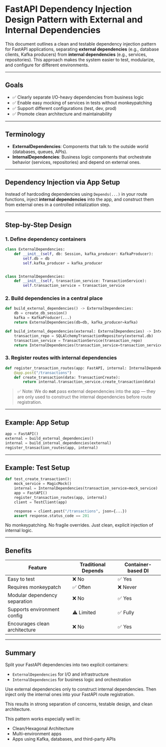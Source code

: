 # FastAPI Dependency Injection Design Pattern with External and Internal Dependencies

This document outlines a clean and testable dependency injection pattern for FastAPI applications, separating **external dependencies** (e.g., database clients, Kafka producers) from **internal dependencies** (e.g., services, repositories). This approach makes the system easier to test, modularize, and configure for different environments.

---

## Goals

- ✅ Clearly separate I/O-heavy dependencies from business logic
- ✅ Enable easy mocking of services in tests without monkeypatching
- ✅ Support different configurations (test, dev, prod)
- ✅ Promote clean architecture and maintainability

---

## Terminology

- **ExternalDependencies**: Components that talk to the outside world (databases, queues, APIs).
- **InternalDependencies**: Business logic components that orchestrate behavior (services, repositories) and depend on external ones.

---

## Dependency Injection via App Setup

Instead of hardcoding dependencies using `Depends(...)` in your route functions, inject **internal dependencies** into the app, and construct them from external ones in a controlled initialization step.

---

## Step-by-Step Design

### 1. Define dependency containers

```python
class ExternalDependencies:
    def __init__(self, db: Session, kafka_producer: KafkaProducer):
        self.db = db
        self.kafka_producer = kafka_producer


class InternalDependencies:
    def __init__(self, transaction_service: TransactionService):
        self.transaction_service = transaction_service
```

### 2. Build dependencies in a central place

```python
def build_external_dependencies() -> ExternalDependencies:
    db = create_db_session()
    kafka = KafkaProducer(...)
    return ExternalDependencies(db=db, kafka_producer=kafka)

def build_internal_dependencies(external: ExternalDependencies) -> InternalDependencies:
    transaction_repo = SQLAlchemyTransactionRepository(external.db)
    transaction_service = TransactionService(transaction_repo)
    return InternalDependencies(transaction_service=transaction_service)
```

### 3. Register routes with internal dependencies

```python
def register_transaction_routes(app: FastAPI, internal: InternalDependencies):
    @app.post("/transactions")
    def create_transaction(data: TransactionCreate):
        return internal.transaction_service.create_transaction(data)
```

> ✅ Note: We do **not** pass external dependencies into the app — they are only used to construct the internal dependencies before route registration.

---

## Example: App Setup

```python
app = FastAPI()
external = build_external_dependencies()
internal = build_internal_dependencies(external)
register_transaction_routes(app, internal)
```

---

## Example: Test Setup

```python
def test_create_transaction():
    mock_service = MagicMock()
    internal = InternalDependencies(transaction_service=mock_service)
    app = FastAPI()
    register_transaction_routes(app, internal)
    client = TestClient(app)

    response = client.post("/transactions", json={...})
    assert response.status_code == 201
```

No monkeypatching. No fragile overrides. Just clean, explicit injection of internal logic.

---

## Benefits

| Feature                          | Traditional Depends | Container-based DI |
|----------------------------------|---------------------|---------------------|
| Easy to test                    | ❌ No                | ✅ Yes              |
| Requires monkeypatch            | ✅ Often             | ❌ Never            |
| Modular dependency separation   | ❌ No                | ✅ Yes              |
| Supports environment config     | ⚠️ Limited           | ✅ Fully            |
| Encourages clean architecture   | ❌ No                | ✅ Yes              |

---

## Summary

Split your FastAPI dependencies into two explicit containers:
- `ExternalDependencies` for I/O and infrastructure
- `InternalDependencies` for business logic and orchestration

Use external dependencies only to construct internal dependencies. Then inject only the internal ones into your FastAPI route registration.

This results in strong separation of concerns, testable design, and clean architecture.

This pattern works especially well in:
- Clean/Hexagonal Architecture
- Multi-environment apps
- Apps using Kafka, databases, and third-party APIs

